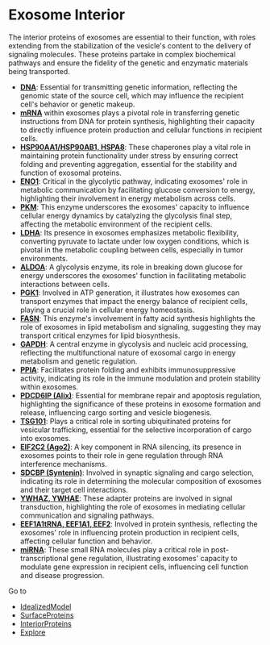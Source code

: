 # Exosome Interior

The interior proteins of exosomes are essential to their function, with roles extending from the stabilization of the vesicle's content to the delivery of signaling molecules. These proteins partake in complex biochemical pathways and ensure the fidelity of the genetic and enzymatic materials being transported.

- **[DNA](!highlight-refs=DNA&focus-refs=DNA)**: Essential for transmitting genetic information, reflecting the genomic state of the source cell, which may influence the recipient cell's behavior or genetic makeup.
- **[mRNA](!highlight-refs=ARNm&focus-refs=ARNm)** within exosomes plays a pivotal role in transferring genetic instructions from DNA for protein synthesis, highlighting their capacity to directly influence protein production and cellular functions in recipient cells.
- **[HSP90AA1/HSP90AB1, HSPA8](!highlight-refs=HSP90AA1,HSP90AB1,HSPA8&focus-refs=HSP90AA1,HSP90AB1,HSPA8)**: These chaperones play a vital role in maintaining protein functionality under stress by ensuring correct folding and preventing aggregation, essential for the stability and function of exosomal proteins.
- **[ENO1](!highlight-refs=ENO1&focus-refs=ENO1)**: Critical in the glycolytic pathway, indicating exosomes' role in metabolic communication by facilitating glucose conversion to energy, highlighting their involvement in energy metabolism across cells.
- **[PKM](!highlight-refs=PKM&focus-refs=PKM)**: This enzyme underscores the exosomes' capacity to influence cellular energy dynamics by catalyzing the glycolysis final step, affecting the metabolic environment of the recipient cells.
- **[LDHA](!highlight-refs=LDHA&focus-refs=LDHA)**: Its presence in exosomes emphasizes metabolic flexibility, converting pyruvate to lactate under low oxygen conditions, which is pivotal in the metabolic coupling between cells, especially in tumor environments.
- **[ALDOA](!highlight-refs=ALDOA&focus-refs=ALDOA)**: A glycolysis enzyme, its role in breaking down glucose for energy underscores the exosomes' function in facilitating metabolic interactions between cells.
- **[PGK1](!highlight-refs=PGK1&focus-refs=PGK1)**: Involved in ATP generation, it illustrates how exosomes can transport enzymes that impact the energy balance of recipient cells, playing a crucial role in cellular energy homeostasis.
- **[FASN](!highlight-refs=FASN&focus-refs=FASN)**: This enzyme's involvement in fatty acid synthesis highlights the role of exosomes in lipid metabolism and signaling, suggesting they may transport critical enzymes for lipid biosynthesis.
- **[GAPDH](!highlight-refs=GAPDH&focus-refs=GAPDH)**: A central enzyme in glycolysis and nucleic acid processing, reflecting the multifunctional nature of exosomal cargo in energy metabolism and genetic regulation.
- **[PPIA](!highlight-refs=PPIA&focus-refs=PPIA)**: Facilitates protein folding and exhibits immunosuppressive activity, indicating its role in the immune modulation and protein stability within exosomes.
- **[PDCD6IP (Alix)](!highlight-refs=PDCD6IPDimer,PDCD6IP&focus-refs=PDCD6IPDimer,PDCD6IP)**: Essential for membrane repair and apoptosis regulation, highlighting the significance of these proteins in exosome formation and release, influencing cargo sorting and vesicle biogenesis.
- **[TSG101](!highlight-refs=TSG101&focus-refs=TSG101)**: Plays a critical role in sorting ubiquitinated proteins for vesicular trafficking, essential for the selective incorporation of cargo into exosomes.
- **[EIF2C2 (Ago2)](!highlight-refs=EIF2C2&focus-refs=EIF2C2)**: A key component in RNA silencing, its presence in exosomes points to their role in gene regulation through RNA interference mechanisms.
- **[SDCBP (Syntenin)](!highlight-refs=SDCBP&focus-refs=SDCBP)**: Involved in synaptic signaling and cargo selection, indicating its role in determining the molecular composition of exosomes and their target cell interactions.
- **[YWHAZ, YWHAE](!highlight-refs=YWHAZ,YWHAE&focus-refs=YWHAZ,YWHAE)**: These adapter proteins are involved in signal transduction, highlighting the role of exosomes in mediating cellular communication and signaling pathways.
- **[EEF1A1tRNA, EEF1A1, EEF2](!highlight-refs=EEF1A1tRNA,EEF1A1,EEF2&focus-refs=EEF1A1tRNA,EEF1A1,EEF2)**: Involved in protein synthesis, reflecting the exosomes' role in influencing protein production in recipient cells, affecting cellular function and behavior.
- **[miRNA](!highlight-refs=miRNA&focus-refs=miRNA)**: These small RNA molecules play a critical role in post-transcriptional gene regulation, illustrating exosomes' capacity to modulate gene expression in recipient cells, influencing cell function and disease progression.

Go to 
- [IdealizedModel](#A)
- [SurfaceProteins](#B)
- [InteriorProteins](#C)
- [Explore](#AB)

